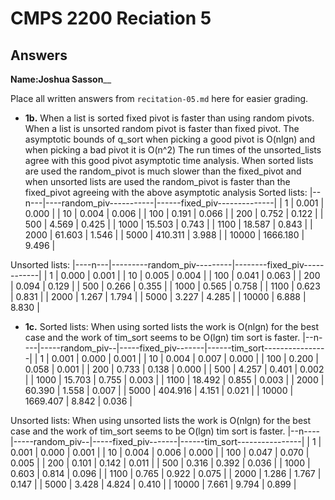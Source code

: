 # CMPS 2200 Reciation 5
## Answers

**Name:**______Joshua Sasson________


Place all written answers from `recitation-05.md` here for easier grading.







- **1b.**
When a list is sorted fixed pivot is faster than using random pivots. When a list is unsorted random pivot is faster 
than fixed pivot.
The asymptotic bounds of q_sort when picking a good pivot is O(nlgn) and when picking a bad pivot it is O(n^2)
The run times of the unsorted_lists agree with this good pivot asymptotic time analysis.
When sorted lists are used the random_pivot is much slower than the fixed_pivot and when unsorted lists are used the 
random_pivot is faster than the fixed_pivot agreeing with the above asymptotic analysis 
Sorted lists:
|--n---|----random_piv-----------|------fixed_piv--------------|
|     1 |               0.001 |                0.000 |
|    10 |               0.004 |                0.006 |
|   100 |               0.191 |                0.066 |
|   200 |               0.752 |                0.122 |
|   500 |               4.569 |                0.425 |
|  1000 |              15.503 |                0.743 |
|  1100 |              18.587 |                0.843 |
|  2000 |              61.603 |                1.546 |
|  5000 |             410.311 |                3.988 |
| 10000 |            1666.180 |                9.496 |


Unsorted lists:
|----n---|---------random_piv---------|--------fixed_piv------------|
|     1 |               0.000 |                0.001 |
|    10 |               0.005 |                0.004 |
|   100 |               0.041 |                0.063 |
|   200 |               0.094 |                0.129 |
|   500 |               0.266 |                0.355 |
|  1000 |               0.565 |                0.758 |
|  1100 |               0.623 |                0.831 |
|  2000 |               1.267 |                1.794 |
|  5000 |               3.227 |                4.285 |
| 10000 |               6.888 |                8.830 |




- **1c.**
Sorted lists:
When using sorted lists the work is O(nlgn) for the best case and the work of tim_sort seems to be O(lgn) tim sort is faster.
|--n----|-----random_piv--|-----fixed_piv-------|------tim_sort----------------|
|     1 |    0.001 |               0.000 |                0.001 |
|    10 |    0.004 |               0.007 |                0.000 |
|   100 |    0.200 |               0.058 |                0.001 |
|   200 |    0.733 |               0.138 |                0.000 |
|   500 |    4.257 |               0.401 |                0.002 |
|  1000 |   15.703 |               0.755 |                0.003 |
|  1100 |   18.492 |               0.855 |                0.003 |
|  2000 |   60.390 |               1.558 |                0.007 |
|  5000 |  404.916 |               4.151 |                0.021 |
| 10000 | 1669.407 |               8.842 |                0.036 |

Unsorted lists:
When using unsorted lists the work is O(nlgn) for the best case and the work of tim_sort seems to be O(lgn) tim sort is faster.
|--n----|-----random_piv--|-----fixed_piv-------|------tim_sort----------------|
|     1 | 0.001 |               0.000 |                0.001 |
|    10 | 0.004 |               0.006 |                0.000 |
|   100 | 0.047 |               0.070 |                0.005 |
|   200 | 0.101 |               0.142 |                0.011 |
|   500 | 0.316 |               0.392 |                0.036 |
|  1000 | 0.603 |               0.814 |                0.096 |
|  1100 | 0.765 |               0.922 |                0.075 |
|  2000 | 1.286 |               1.767 |                0.147 |
|  5000 | 3.428 |               4.824 |                0.410 |
| 10000 | 7.661 |               9.794 |                0.899 |
